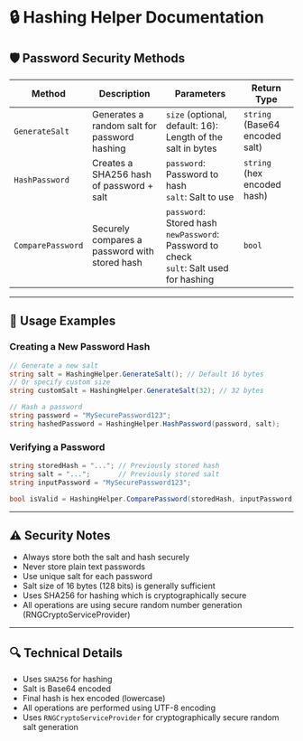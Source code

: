 # 🔒 Hashing Helper Documentation

## 🛡️ **Password Security Methods**
| Method | Description | Parameters | Return Type |
|--------|-------------|------------|-------------|
| `GenerateSalt` | Generates a random salt for password hashing | `size` (optional, default: 16): Length of the salt in bytes | `string` (Base64 encoded salt) |
| `HashPassword` | Creates a SHA256 hash of password + salt | `password`: Password to hash<br>`salt`: Salt to use | `string` (hex encoded hash) |
| `ComparePassword` | Securely compares a password with stored hash | `password`: Stored hash<br>`newPassword`: Password to check<br>`sult`: Salt used for hashing | `bool` |

---

## 📝 **Usage Examples**

### Creating a New Password Hash
```csharp
// Generate a new salt
string salt = HashingHelper.GenerateSalt(); // Default 16 bytes
// Or specify custom size
string customSalt = HashingHelper.GenerateSalt(32); // 32 bytes

// Hash a password
string password = "MySecurePassword123";
string hashedPassword = HashingHelper.HashPassword(password, salt);
```

### Verifying a Password
```csharp
string storedHash = "..."; // Previously stored hash
string salt = "...";       // Previously stored salt
string inputPassword = "MySecurePassword123";

bool isValid = HashingHelper.ComparePassword(storedHash, inputPassword, salt);
```

---

## ⚠️ **Security Notes**
- Always store both the salt and hash securely
- Never store plain text passwords
- Use unique salt for each password
- Salt size of 16 bytes (128 bits) is generally sufficient
- Uses SHA256 for hashing which is cryptographically secure
- All operations are using secure random number generation (RNGCryptoServiceProvider)

---

## 🔍 **Technical Details**
- Uses `SHA256` for hashing
- Salt is Base64 encoded
- Final hash is hex encoded (lowercase)
- All operations are performed using UTF-8 encoding
- Uses `RNGCryptoServiceProvider` for cryptographically secure random salt generation